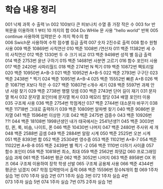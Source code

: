 # 학습 내용 정리
001 낙제 과목 수 출력 \n
002 100보다 큰 피보나치 수열 중 가장 작은 수
003 for 반복문을 이용하여 1 부터 10 까지의 합 
004 Do WHile 문 사용 "hello world" 반복
005 continue 사용하여 입력받은 수 까지 짝수의 합  
006 Swich문 사용하여 수학 점수별 등급 출력
007 숫자 2진수로 출력
008 함수 원형 사용
009 백준 10869번 사칙연산 
010 백준 1008번 /연산자
011 백준 11382번 세 수의 사칙연산 
012 백준 1330번 두 수 크기 비교 
013 백준 9498번 성적 별 등급 출력
014 백준 2753번 윤년 구하기
015 백준 14681번 사분면 고르기 
016 함수 포인터 사용 
017 백준 2420번 사파리월드
018 백준 2741번 N 찍기
019 백준 10872번 팩토리얼 
020 백준 10950번 A+B-3
021 백준 10952번 A+B-5
022 백준 2793번 구구단
023 백준 2438번 * 찍기
024 백준 10951번 A+B-4
025 백준 15552번 빠른 A+B
026 백준 10871번 X보다 작은 수
027 백준 10807번 c개수 세기
028 백준 5597번 과제 안 낸 사람 찾기
029 백준 2738번 행렬 덧셈
030 백준 2743번 단어 길이 재기 
031 문자열 복사
032 문자열 포인터에 문자열 복사 
033 메모리 할당 
034 배열 포인터 이용
035 구조체 사용
036 백준 2754번 학점계산
037 백준 2744번 대소문자 바꾸기 
038 백준 11718번 그대로 출력하기 
039 백준 10809번 알파벳 찾기
040 백준 9086번 문자열
041 백준 15964번 이상한 기호 
042 백준 2475번 검증수
043 백준 10926번 ??!
044 백준 18108번 1998년생인 내가 태국에서는 2541년생?!
045 백준 3003번 킹, 퀸, 룩, 비숍, 나이트, 폰
046 백준 10430번 나머지 
047 백준 2480번 주사위 세 개 
048 백준 2588번 곱셈
049 백준 2884번 알람 시계
050 백준 2525번 오븐 시계
051 백준 8393번 합
052 백준 25304번 영수증 
053 백준 11021번 A+B-7
054 백준 11022번 A+B-8
055 백준 2439번 별 찍기 -2
056 백준 1110번 더하기 사이클
057 함수 포인터 
058 백준 10818번 최소, 최대
059 백준 2562번 최댓값
060 프로그래밍 실습 과제
061 백준 1546번 평균
062 백준 3052번 나머지
063 백준 8958번 OX 퀴즈 
064 구조체 이용하여 장학 학생 선발
065 구조체 공용체 사용
066 백준 4344번 평균은 넘겠지
067 학점 입력받아서 출력
068 백준 15596번 정수N개의 합
069 1주차 실습 1번 
070 1주차 실습 2번 
071 1주차 실습 3번
072 1주차 실습 4번  
073 1주차 실습 5번
074 1주차 실습 7번
075 2주차 실습 1번 